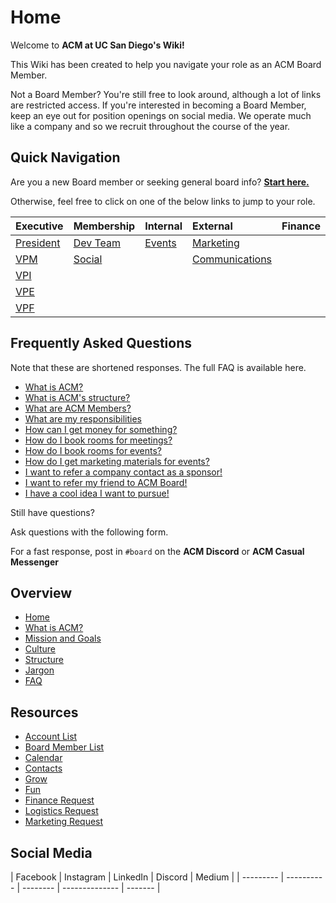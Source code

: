 # Home

Welcome to **ACM at UC San Diego's Wiki!**   
  
 This Wiki has been created to help you navigate your role as an ACM Board Member.   
  
 Not a Board Member? You're still free to look around, although a lot of links are restricted access. If you're interested in becoming a Board Member, keep an eye out for position openings on social media. We operate much like a company and so we recruit throughout the course of the year.   


## Quick Navigation

Are you a new Board member or seeking general board info? [**Start here.**](https://github.com/acmucsd/wiki/wiki/Board)

Otherwise, feel free to click on one of the below links to jump to your role.

| Executive | Membership | Internal | External | Finance |
| :--- | :--- | :--- | :--- | :--- |
| [President](https://github.com/acmucsd/wiki/wiki/President) | [Dev Team](https://github.com/acmucsd/wiki/wiki/Dev-Team) | [Events](https://github.com/acmucsd/wiki/wiki/Events) | [Marketing](https://github.com/acmucsd/wiki/wiki/Marketing) |  |
| [VPM](https://github.com/acmucsd/wiki/wiki/Membership) | [Social](https://github.com/acmucsd/wiki/wiki/Social) |  | [Communications](https://github.com/acmucsd/wiki/wiki/Communications) |  |
| [VPI](https://github.com/acmucsd/wiki/wiki/Internal) |  |  |  |  |
| [VPE](https://github.com/acmucsd/wiki/wiki/External) |  |  |  |  |
| [VPF](https://github.com/acmucsd/wiki/wiki/Finance) |  |  |  |  |

## Frequently Asked Questions

Note that these are shortened responses. The full FAQ is available here.

* [What is ACM?](https://github.com/acmucsd/wiki/wiki/What-is-ACM%3F)
* [What is ACM's structure?](home.md)
* [What are ACM Members?](home.md)
* [What are my responsibilities](home.md)
* [How can I get money for something?](home.md)
* [How do I book rooms for meetings?](home.md)
* [How do I book rooms for events?](home.md)
* [How do I get marketing materials for events?](home.md)
* [I want to refer a company contact as a sponsor!](home.md)
* [I want to refer my friend to ACM Board!](home.md)
* [I have a cool idea I want to pursue!](home.md)

Still have questions?

Ask questions with the following form.

For a fast response, post in `#board` on the **ACM Discord** or **ACM Casual Messenger**

## Overview

* [Home](https://github.com/acmucsd/wiki/wiki)
* [What is ACM?](https://github.com/acmucsd/acm-wiki/wiki/What-is-ACM%3F)
* [Mission and Goals](https://github.com/acmucsd/acm-wiki/wiki/Mission-and-Goals)
* [Culture](https://github.com/acmucsd/wiki/wiki/Culture)
* [Structure](https://github.com/acmucsd/wiki/wiki/Board-Structure)
* [Jargon](https://github.com/acmucsd/wiki/wiki/Jargon)
* [FAQ](https://github.com/acmucsd/wiki/wiki/Frequently-Asked-Questions)

## Resources

* [Account List](https://github.com/acmucsd/wiki/wiki/Account-List)
* [Board Member List](https://github.com/acmucsd/wiki/wiki/Board-Member-List)
* [Calendar](https://github.com/acmucsd/wiki/wiki/Calendar)
* [Contacts](https://github.com/acmucsd/wiki/wiki/Contacts)
* [Grow](https://github.com/acmucsd/wiki/wiki/Grow)
* [Fun](https://github.com/acmucsd/wiki/wiki/Fun)
* [Finance Request](https://github.com/acmucsd/wiki/wiki/Finance-Request)
* [Logistics Request](https://github.com/acmucsd/wiki/wiki/Logistics-Request)
* [Marketing Request](https://github.com/acmucsd/wiki/wiki/Marketing-Request)

## Social Media

\| Facebook \| Instagram \| LinkedIn \| Discord \| Medium \| \| --------- \| ---------- \| -------- \| -------------- \| ------- \|

